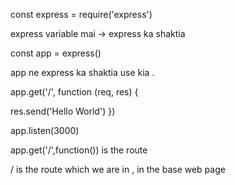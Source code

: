 const express = require('express')

express variable mai -> express ka shaktia         

const app = express()

app ne express ka shaktia use kia .

app.get('/', function (req, res) {
    
  res.send('Hello World')
})

app.listen(3000)

app.get('/',function()) is the route 

/ is the route which we are in , in the base web page 